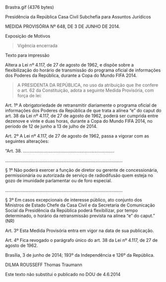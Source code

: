 Brastra.gif (4376 bytes)

Presidência da República
Casa Civil
Subchefia para Assuntos Jurídicos


MEDIDA PROVISÓRIA Nº 648, DE 3 DE JUNHO DE 2014.

Exposição de Motivos
> Vigência encerrada

Texto para impressão

Altera a Lei nº 4.117, de 27 de agosto de 1962, e dispõe sobre a flexibilização do horário de transmissão do programa oficial de informações dos Poderes da República, durante a Copa do Mundo FIFA 2014.


> A PRESIDENTA DA REPÚBLICA, no uso da atribuição que lhe confere o art. 62 da Constituição, adota a seguinte Medida Provisória, com força de lei:

Art. 1º  A obrigatoriedade de retransmitir diariamente o programa oficial de informações dos Poderes da República de que trata a alínea “e” do caput do art. 38 da Lei nº 4.117, de 27 de agosto de 1962, poderá ser cumprida entre dezenove e vinte e duas horas, durante a Copa do Mundo FIFA 2014, no período de 12 de junho a 13 de julho de 2014.

Art. 2º  A  Lei nº 4.117, de 27 de agosto de 1962, passa a vigorar com as seguintes alterações:



“Art. 38. .........................................................................

..............................................................................................

§ 1º   Não poderá exercer a função de diretor ou gerente de concessionária, permissionária ou autorizada de serviço de radiodifusão quem esteja no gozo de imunidade parlamentar ou de foro especial.

..............................................................................................

§ 3º  Em casos excepcionais de interesse público, ato conjunto dos Ministros de Estado Chefe da Casa Civil e da Secretaria de Comunicação Social da Presidência da República poderá flexibilizar, por tempo determinado, o horário da retransmissão prevista na alínea “e” do caput.” (NR)

Art. 3º  Esta Medida Provisória entra em vigor na data de sua publicação.

Art. 4º  Fica revogado o  parágrafo único do art. 38 da  Lei nº 4.117, de 27 de agosto de 1962.

Brasília, 3 de junho de 2014; 193º da Independência e 126º da República.

DILMA ROUSSEFF
Thomas Traumann

Este texto não substitui o publicado no DOU de 4.6.2014
























